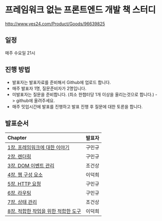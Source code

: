 # 프레임워크 없는 프론트엔드 개발 책 스터디

http://www.yes24.com/Product/Goods/96639825

## 일정

매주 수요일 21시

## 진행 방법

- 발표자는 발표자료를 준비해서 Github에 업로드 합니다.
- 매주 발표자 1명, 질문준비자가 2명입니다.
- 미발표자는 질문을 준비합니다. (최소 한챕터당 1개 이상을 올리는것으로 합니다.) -> github에 올려주세요.
- 매주 밋업시간에 발표를 진행하고 발표 진행 후 질문에 대한 토론을 합니다.

## 발표순서

| Chapter                                                      | 발표자 |
| :----------------------------------------------------------- | :----: |
| [1장. 프레임워크에 대한 이야기](./chapter1/kooku0.md)        | 구민규 |
| [2장. 렌더링](./chapter2/kooku0.md)                          | 구민규 |
| [3장. DOM 이벤트 관리](./chapter3/README.md)                 | 조건상 |
| [4장. 웹 구성 요소](./chapter4/shldhee.md)                   | 이덕희 |
| [5장. HTTP 요청](./chapter5/kooku0.md)                       | 구민규 |
| [6장. 라우팅](./chapter6/kooku0.md)                          | 구민규 |
| [7장. 상태 관리](./chapter7/kooku0.md)                       | 조건상 |
| [8장. 적합한 작업을 위한 적합한 도구](./chapter8/shldhee.md) | 이덕희 |
